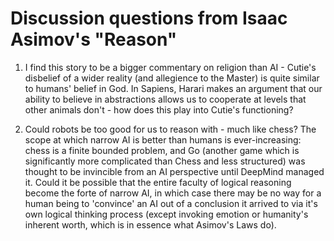 # Discussion questions from Isaac Asimov's "Reason"

1. I find this story to be a bigger commentary on religion than AI - Cutie's disbelief of a wider reality (and allegience to the Master) is quite similar to humans' belief in God. In Sapiens, Harari makes an argument that our ability to believe in abstractions allows us to cooperate at levels that other animals don't - how does this play into Cutie's functioning?

2. Could robots be too good for us to reason with - much like chess? The scope at which narrow AI is better than humans is ever-increasing: chess is a finite bounded problem, and Go (another game which is significantly more complicated than Chess and less structured) was thought to be invincible from an AI perspective until DeepMind managed it. Could it be possible that the entire faculty of logical reasoning become the forte of narrow AI, in which case there may be no way for a human being to 'convince' an AI out of a conclusion it arrived to via it's own logical thinking process (except invoking emotion or humanity's inherent worth, which is in essence what Asimov's Laws do).
